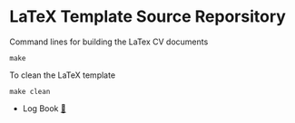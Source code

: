 LaTeX Template Source Reporsitory
=======================

Command lines for building the LaTex CV documents

```
make
```

To clean the LaTeX template
```
make clean
```

* Log Book [:link:](https://github.com/mxochicale/cv/blob/master/latex-cv-document/logBOOK.md)


